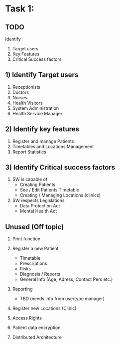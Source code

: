# Task 1:

## TODO

Identify

1. Target users
2. Key Features
3. Critical Success factors

## 1) Identify Target users

1. Receptionists
2. Doctors
3. Nurses
4. Health Visitors
5. System Administration
6. Health Service Manager

## 2) Identify key features

1. Register and manage Patients
2. Timetables and Locations Management
3. Report Statistics

## 3) Identify Critical success factors

1. SW is capable of
    - Creating Patients
    - See / Edit Patients Timetable
    - Creating / Managing Locations (clinics)
2. SW respects Legislations
    - Data Protection Act
    - Mental Health Act

## Unused (Off topic)

1. Print function

1. Register a new Patient
   - Timetable
   - Prescriptions
   - Risks
   - Diagnosis / Reports
   - General Info (Age, Adress, Contact Pers etc.)
2. Reporting
   - TBD (needs info from usertype manager)
3. Register new Locations (Clinic)
4. Access Rights
5. Patient data encryption
1. Distributed Architecture

